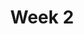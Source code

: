 ---
    title: Week 2
    weekNumber: 2
    days:
      - date: 2023-1-17
        events:          
          "**Lab 0**{: .label .label-lab } [Expressions and Data Types](http://datahub.ucsd.edu/user-redirect/git-sync?repo=https://github.com/dsc-courses/dsc10-2023-wi&subPath=labs/lab00/lab00.ipynb)":

      - date: 2022-1-18
        events:
          "**LEC 4**{: .label .label-lecture } DataFrames: Accessing, Sorting, and Querying":
            "[BPD 9-10](https://notes.dsc10.com/02-data_sets/accessing.html)"
                
      - date: 2023-1-20
        events:
          "**LEC 5**{: .label .label-lecture } More Queries and GroupBy ([extra video](https://youtu.be/xg7rnjWnZ48?t=598))":
            "[BPD 10-11](https://notes.dsc10.com/02-data_sets/querying.html)"

          "**DIS 2**{: .label .label-disc } Python Basics, Arrays, and DataFrames":
                
      - date: 2023-1-21
        events:
          
          "**Lab 1**{: .label .label-lab } Arrays and DataFrames":
---